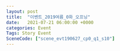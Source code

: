 ```yaml
---
layout: post
title:  "이벤트_2019여름_0화_오프닝"
date:   2021-07-21 06:00:00 +0000
categories: Event
Tags: Story Event
SceneCode: ["scene_evt190627_cp0_q1_s10"]
---
```

